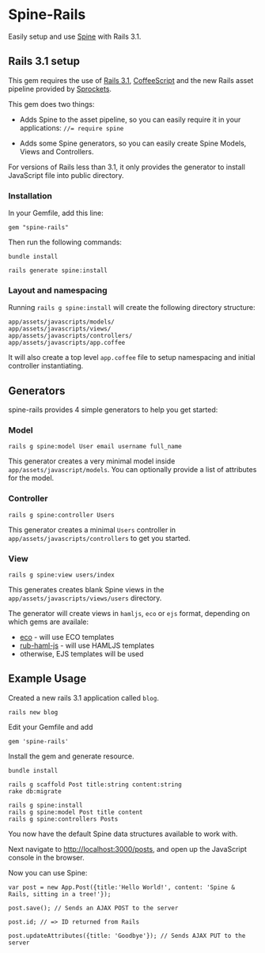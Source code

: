 # Spine-Rails

Easily setup and use [Spine](http://spinejs.com) with Rails 3.1.

## Rails 3.1 setup

This gem requires the use of [Rails 3.1](http://rubyonrails.org), [CoffeeScript](http://jashkenas.github.com/coffee-script/) and the new Rails asset pipeline provided by [Sprockets](http://getsprockets.org).

This gem does two things:

* Adds Spine to the asset pipeline, so you can easily require it in your applications: `//= require spine`
    
* Adds some Spine generators, so you can easily create Spine Models, Views and Controllers.

For versions of Rails less than 3.1, it only provides the generator to install JavaScript file into public directory. 

### Installation

In your Gemfile, add this line:

    gem "spine-rails"
  
Then run the following commands:

    bundle install
    
    rails generate spine:install

### Layout and namespacing

Running `rails g spine:install` will create the following directory structure:
  
    app/assets/javascripts/models/
    app/assets/javascripts/views/
    app/assets/javascripts/controllers/
    app/assets/javascripts/app.coffee
    
It will also create a top level `app.coffee` file to setup namespacing and initial controller instantiating.

## Generators

spine-rails provides 4 simple generators to help you get started:

### Model

    rails g spine:model User email username full_name
    
This generator creates a very minimal model inside `app/assets/javascript/models`. You can optionally provide a list of attributes for the model.

### Controller
    
    rails g spine:controller Users
    
This generator creates a minimal `Users` controller in `app/assets/javascripts/controllers` to get you started. 

### View

    rails g spine:view users/index
    
This generates creates blank Spine views in the `app/assets/javascripts/views/users` directory. 

The generator will create views in `hamljs`, `eco` or `ejs` format, depending on which gems are availale:

- [eco](https://github.com/sstephenson/eco) - will use ECO templates
- [rub-haml-js](https://github.com/dnagir/ruby-haml-js) - will use HAMLJS templates
- otherwise, EJS templates will be used

## Example Usage

Created a new rails 3.1 application called `blog`.

    rails new blog

Edit your Gemfile and add

    gem 'spine-rails'

Install the gem and generate resource.

    bundle install
    
    rails g scaffold Post title:string content:string
    rake db:migrate
    
    rails g spine:install
    rails g spine:model Post title content
    rails g spine:controllers Posts

You now have the default Spine data structures available to work with.

Next navigate to [http://localhost:3000/posts](http://localhost:3000/posts), and open up the JavaScript console in the browser.

Now you can use Spine:

    var post = new App.Post({title:'Hello World!', content: 'Spine & Rails, sitting in a tree!'});
    
    post.save(); // Sends an AJAX POST to the server
    
    post.id; // => ID returned from Rails
    
    post.updateAttributes({title: 'Goodbye'}); // Sends AJAX PUT to the server
